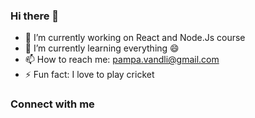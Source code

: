 ### Hi there 👋

- 🔭 I’m currently working on React and Node.Js course
- 🌱 I’m currently learning everything 😄
- 📫 How to reach me: pampa.vandli@gmail.com
- ⚡ Fun fact: I love to play cricket

### Connect with me

<!--
**pampavandli12/pampavandli12** is a ✨ _special_ ✨ repository because its `README.md` (this file) appears on your GitHub profile.

Here are some ideas to get you started:

- 🔭 I’m currently working on ...
- 🌱 I’m currently learning ...
- 👯 I’m looking to collaborate on ...
- 🤔 I’m looking for help with ...
- 💬 Ask me about ...
- 📫 How to reach me: ...
- 😄 Pronouns: ...
- ⚡ Fun fact: ...
-->
